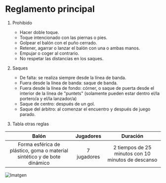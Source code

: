 # Reglamento principal
1. Prohibido
  
    - Hacer doble toque.
    - Toque intencionado con las piernas o pies.
    - Golpear el balón con el puño cerrado.
    - Retener, agarrar o lanzar el balón con una o ambas manos.
    - Empujar o coger al contrario.
    - No respetar las distancias en los saques.

2. Saques
   
    - De falta: se realiza siempre desde la línea de banda.
    - Fuera desde la línea de banda: saque de banda.
    - Fuera desde la línea de fondo: córner, o saque de puerta desde el interior de la línea de "puntets" (solamente pueden estar dentro el/la portero/a y el/la lanzador/a)
    - Saque de centro: después de un gol.
    - Saque del árbitro: al comenzar el encuentro y después de juego parado.
  
3. Tabla otras reglas

Balón | Jugadores | Duración
| :-:| :-: | :-: |
|Forma esférica de plástico, goma o material sintético y de bote dinámico | 7 jugadores | 2 tiempos de 25 minutos con 10 minutos de descanso |

![Imatgen](Img/balo.png)      
